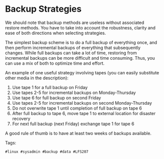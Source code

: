 # Backup Strategies

We should note that backup methods are useless without associated restore
methods. You have to take into account the robustness, clarity and ease of both
directions when selecting strategies.

The simplest backup scheme is to do a full backup of everything once, and then
perform incremental backups of everything that subsequently changes. While full
backups can take a lot of time, restoring from incremental backups can be more
difficult and time consuming. Thus, you can use a mix of both to optimize time
and effort.

An example of one useful strategy involving tapes (you can easily substitute
other media in the description):

1. Use tape 1 for a full backup on Friday
1. Use tapes 2-5 for incremental backups on Monday-Thursday
1. Use tape 6 for full backup on second Friday
1. Use tapes 2-5 for incremental backups on second Monday-Thursday
1. Do not overwrite tape 1 until completion of full backup on tape 6
1. After full backup to tape 6, move tape 1 to external location for disaster recovery
1. For next full backup (next Friday) exchange tape 1 for tape 6

A good rule of thumb is to have at least two weeks of backups available.

Tags:

    #linux #sysadmin #backup #data #LFS207
